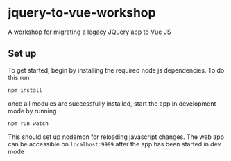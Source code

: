 # jquery-to-vue-workshop

A workshop for migrating a legacy JQuery app to Vue JS

## Set up

To get started, begin by installing the required node js dependencies. To do
this run

```javascript
npm install
```

once all modules are successfully installed, start the app in development mode
by running

```javascript
npm run watch
```

This should set up nodemon for reloading javascript changes. The web app can be
accessible on `localhost:9999` after the app has been started in dev mode
